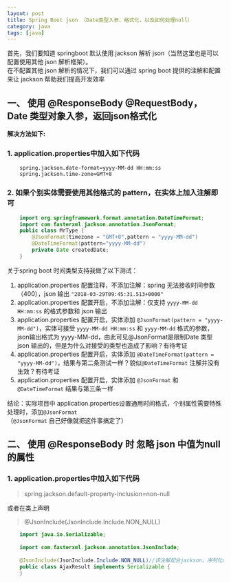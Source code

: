```yaml
---
layout: post
title: Spring Boot json （Date类型入参、格式化，以及如何处理null）
category: java
tags: [java]
---
```


首先，我们要知道 springboot 默认使用 jackson 解析 json（当然这里也是可以配置使用其他 json 解析框架）。  
在不配置其他 json 解析的情况下，我们可以通过 spring boot 提供的注解和配置 来让 jackson 帮助我们提高开发效率

## 一、 使用 @ResponseBody @RequestBody， Date 类型对象入参，返回json格式化

**解决方法如下:**

### 1. application.properties中加入如下代码
```
    spring.jackson.date-format=yyyy-MM-dd HH:mm:ss
    spring.jackson.time-zone=GMT+8
```   

### 2. 如果个别实体需要使用其他格式的 pattern，在实体上加入注解即可

```java
    import org.springframework.format.annotation.DateTimeFormat;
    import com.fasterxml.jackson.annotation.JsonFormat;
    public class MrType {
        @JsonFormat(timezone = "GMT+8",pattern = "yyyy-MM-dd")
        @DateTimeFormat(pattern="yyyy-MM-dd")
        private Date createdDate;
    }
```  

关于spring boot 时间类型支持我做了以下测试：

1.  application.properties 配置注释，不添加注解：spring 无法接收时间参数（400），json 输出 `"2018-03-29T09:45:31.513+0000"`
2.  application.properties 配置开启，不添加注解：仅支持 `yyyy-MM-dd HH:mm:ss` 的格式参数和 json 输出
3.  application.properties 配置开启，实体添加 `@JsonFormat(pattern = "yyyy-MM-dd")`，实体可接受 `yyyy-MM-dd HH:mm:ss` 和 `yyyy-MM-dd` 格式的参数，json输出格式为 yyyy-MM-dd，由此可见@JsonFormat是限制Date 类型 json 输出的，但是为什么对接受的类型也造成了影响？有待考证
4.  application.properties 配置开启，实体添加 `@DateTimeFormat(pattern = "yyyy-MM-dd")`，结果与第二条测试一样？貌似`@DateTimeFormat` 注解并没有生效？有待考证
5.  application.properties 配置开启，实体添加 `@JsonFormat` 和 `@DateTimeFormat` 结果与第三条一样

结论：实际项目中 application.properties设置通用时间格式，个别属性需要特殊处理时，添加`@JsonFormat`  
（`@JsonFormat` 自己好像就把这件事搞定了）

## 二、 使用 @ResponseBody 时 忽略 json 中值为null的属性

### 1. application.properties中加入如下代码

> spring.jackson.default-property-inclusion=non-null

或者在类上声明  
> @JsonInclude(JsonInclude.Include.NON_NULL)
```java
    import java.io.Serializable;
    
    import com.fasterxml.jackson.annotation.JsonInclude;
    
    @JsonInclude(JsonInclude.Include.NON_NULL)//该注解配合jackson，序列化时忽略 null属性
    public class AjaxResult implements Serializable {
    }
```
